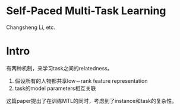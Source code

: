 # Self-Paced Multi-Task Learning

Changsheng Li, etc.

# Intro

有两种机制，来学习task之间的relatedness。

1. 假设所有的人物都共享low－rank feature representation
2. task的model parameters相互关联

这篇paper提出了在训练MTL的同时，考虑到了instance和task的复杂性。